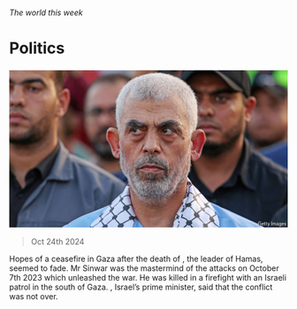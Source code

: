 ###### The world this week

# Politics 

#####  

![image](images/20241026_WWP002.jpg) 

> Oct 24th 2024 

Hopes of a ceasefire in Gaza after the death of , the leader of Hamas, seemed to fade. Mr Sinwar was the mastermind of the attacks on October 7th 2023 which unleashed the war. He was killed in a firefight with an Israeli patrol in the south of Gaza. , Israel’s prime minister, said that the conflict was not over.


